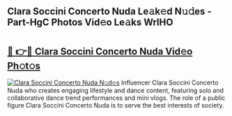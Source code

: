 ## Clara Soccini Concerto Nuda Le𝚊k𝚎d N𝚞𝚍es - Part-HgC Photos Vid𝚎o Le𝚊ks WrlHO

# <h2><a href="http://fbb9t4.evod.top/?m=Clara+Soccini+Concerto+Nuda">🔗 👉🔴 Clara Soccini Concerto Nuda Vid𝚎o Ph𝚘t𝚘s</a></h2>

[![Clara Soccini Concerto Nuda N𝚞d𝚎s](https://i.imgur.com/8V9OHl7.gif)](http://fbb9t4.evod.top/?m=Clara+Soccini+Concerto+Nuda)
Influencer Clara Soccini Concerto Nuda who creates engaging lifestyle and dance content, featuring solo and collaborative dance trend performances and mini vlogs. The role of a public figure Clara Soccini Concerto Nuda is to serve the best interests of society. 
